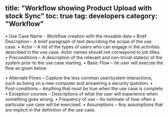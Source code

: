 title: "Workflow showing Product Upload with stock Sync"
toc: true
tag: developers
category: "Workflow"
---


•	Use Case Name - Workflow creation with the reusable data
•	Brief Description – A brief paragraph of text describing the scope of the use case.
•	Actor – A list of the types of users who can engage in the activities described in the use case. Actor names should not
    correspond to job titles.   
•	Preconditions – A description of the relevant and non-trivial state(s) of the system prior to the use case starting.
•	Basic Flow – he user will execute the flow as given below



•	Alternate Flows – Capture the less common user/system interactions, such as being on a new computer and answering a security question.
•	Post-conditions – Anything that must be true when the use case is complete
•	Exception courses – Descriptions of what the user will experience when something goes wrong.
•	Frequency of use  – An estimate of how often a particular use case will be exercised.
•	Assumptions – Any assumptions that are implicit in the definition of the use case.
